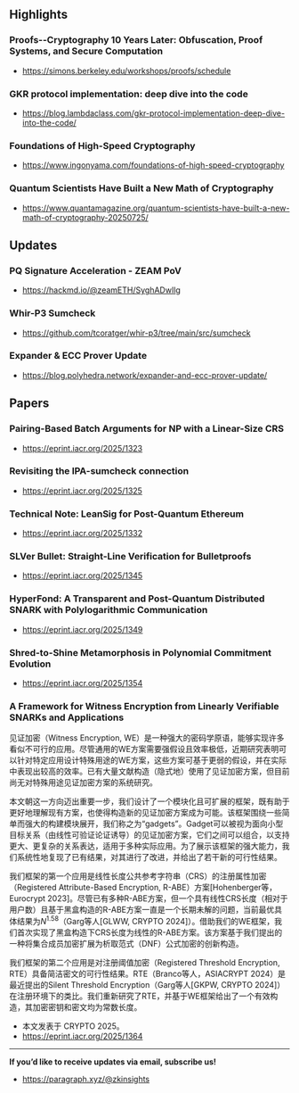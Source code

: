 ## Highlights
### Proofs--Cryptography 10 Years Later: Obfuscation, Proof Systems, and Secure Computation
- <https://simons.berkeley.edu/workshops/proofs/schedule>
### GKR protocol implementation: deep dive into the code
- <https://blog.lambdaclass.com/gkr-protocol-implementation-deep-dive-into-the-code/>
### Foundations of High-Speed Cryptography
- <https://www.ingonyama.com/foundations-of-high-speed-cryptography>
### Quantum Scientists Have Built a New Math of Cryptography
- <https://www.quantamagazine.org/quantum-scientists-have-built-a-new-math-of-cryptography-20250725/>

## Updates
### PQ Signature Acceleration - ZEAM PoV
- <https://hackmd.io/@zeamETH/SyghADwIlg>
### Whir-P3 Sumcheck
- <https://github.com/tcoratger/whir-p3/tree/main/src/sumcheck>
### Expander & ECC Prover Update
- <https://blog.polyhedra.network/expander-and-ecc-prover-update/>


## Papers
### Pairing-Based Batch Arguments for NP with a Linear-Size CRS
- <https://eprint.iacr.org/2025/1323>
### Revisiting the IPA-sumcheck connection
- <https://eprint.iacr.org/2025/1325>
### Technical Note: LeanSig for Post-Quantum Ethereum
- <https://eprint.iacr.org/2025/1332>
### SLVer Bullet: Straight-Line Verification for Bulletproofs
- <https://eprint.iacr.org/2025/1345>
### HyperFond: A Transparent and Post-Quantum Distributed SNARK with Polylogarithmic Communication 
- <https://eprint.iacr.org/2025/1349>
### Shred-to-Shine Metamorphosis in Polynomial Commitment Evolution
- <https://eprint.iacr.org/2025/1354>
### A Framework for Witness Encryption from Linearly Verifiable SNARKs and Applications

见证加密（Witness Encryption, WE）是一种强大的密码学原语，能够实现许多看似不可行的应用。尽管通用的WE方案需要强假设且效率极低，近期研究表明可以针对特定应用设计特殊用途的WE方案，这些方案可基于更弱的假设，并在实际中表现出较高的效率。已有大量文献构造（隐式地）使用了见证加密方案，但目前尚无对特殊用途见证加密方案的系统研究。

本文朝这一方向迈出重要一步，我们设计了一个模块化且可扩展的框架，既有助于更好地理解现有方案，也使得构造新的见证加密方案成为可能。该框架围绕一些简单而强大的构建模块展开，我们称之为“gadgets”。Gadget可以被视为面向小型目标关系（由线性可验证论证诱导）的见证加密方案，它们之间可以组合，以支持更大、更复杂的关系表达，适用于多种实际应用。为了展示该框架的强大能力，我们系统性地复现了已有结果，对其进行了改进，并给出了若干新的可行性结果。

我们框架的第一个应用是线性长度公共参考字符串（CRS）的注册属性加密（Registered Attribute-Based Encryption, R-ABE）方案[Hohenberger等，Eurocrypt 2023]。尽管已有多种R-ABE方案，但一个具有线性CRS长度（相对于用户数）且基于黑盒构造的R-ABE方案一直是一个长期未解的问题，当前最优具体结果为$N^{1.58}$（Garg等人[GLWW, CRYPTO 2024]）。借助我们的WE框架，我们首次实现了黑盒构造下CRS长度为线性的R-ABE方案。该方案基于我们提出的一种将集合成员加密扩展为析取范式（DNF）公式加密的创新构造。

我们框架的第二个应用是对注册阈值加密（Registered Threshold Encryption, RTE）具备简洁密文的可行性结果。RTE（Branco等人，ASIACRYPT 2024）是最近提出的Silent Threshold Encryption（Garg等人[GKPW, CRYPTO 2024]）在注册环境下的类比。我们重新研究了RTE，并基于WE框架给出了一个有效构造，其加密密钥和密文均为常数长度。

- 本文发表于 CRYPTO 2025。
- <https://eprint.iacr.org/2025/1364>

---
**If you’d like to receive updates via email, subscribe us!**

- <https://paragraph.xyz/@zkinsights>
